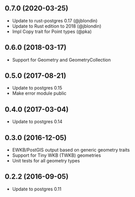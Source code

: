 ## 0.7.0 (2020-03-25)

* Update to rust-postgres 0.17 (@jblondin)
* Update to Rust edition to 2018 (@jblondin)
* Impl Copy trait for Point types (@pka)

## 0.6.0 (2018-03-17)

* Support for Geometry and GeometryCollection

## 0.5.0 (2017-08-21)

* Update to postgres 0.15
* Make error module public

## 0.4.0 (2017-03-04)

* Update to postgres 0.14

## 0.3.0 (2016-12-05)

* EWKB/PostGIS output based on generic geometry traits
* Support for Tiny WKB (TWKB) geometries
* Unit tests for all geometry types

## 0.2.2 (2016-09-05)

* Update to postgres 0.11
